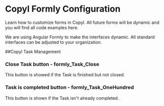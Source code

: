 # Copyl Formly Configuration
Learn how to customize forms in Copyl. All future forms will be dynamic and you will find all code examples here.

We are using Angular Formly to make the interfaces dynamic. All standard interfaces can be adjusted to your organization.

##Copyl Task Management
### Close Task button - formly_Task_Close
This button is showed if the Task is finished but not closed.

### Task is completed button - formly_Task_OneHundred
This button is shown if the Task isn't already completed.
